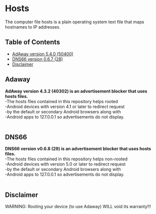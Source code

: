 # Hosts
The computer file hosts is a plain operating system text file that maps hostnames to IP addresses.

## Table of Contents

* [AdAway version 5.4.0 (50400)](#adaway)
* [DNS66 version 0.6.7 (28)](#dns66)
* [Disclaimer](#disclaimer)

## Adaway
<b>AdAway version 4.3.2 (40302) is an advertisement blocker that uses hosts files.</b><br>
-The hosts files contained in this repository helps rooted<br>
-Android devices with version 4.1 or later to redirect request<br>
-by the default or secondary Android browsers along with<br>
-Android apps to 127.0.0.1 so advertisements do not display.<br>
<br>
## DNS66
<b>DNS66 version v0.6.8 (29) is an advertisement blocker that uses hosts files.</b><br>
-The hosts files contained in this repository helps non-rooted<br>
-Android devices with version 5.0 or later to redirect request<br>
-by the default or secondary Android browsers along with<br>
-Android apps to 127.0.0.1 so advertisements do not display.<br>
<br>
## Disclaimer
WARNING: Rooting your device (to use Adaway) WILL void its warranty!!!
